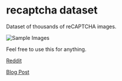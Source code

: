 # recaptcha dataset
 Dataset of thousands of reCAPTCHA images.

 ![Sample Images](https://deathlyf.com/wp-content/uploads/2020/05/captcha-row.png)

 Feel free to use this for anything.

 [Reddit](https://www.reddit.com/r/datasets/comments/gxlvxd/recaptcha_dataset/)

 [Blog Post](https://deathlyf.com/2020/06/06/recaptcha-dataset/)